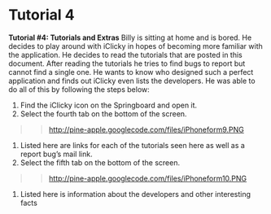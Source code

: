 # Tutorial 4 #



**Tutorial #4: Tutorials and Extras**
Billy is sitting at home and is bored. He decides to play around with iClicky in hopes of becoming more familiar with the application. He decides to read the tutorials that are posted in this document. After reading the tutorials he tries to find bugs to report but cannot find a single one. He wants to know who designed such a perfect application and finds out iClicky even lists the developers.  He was able to do all of this by following the steps below:

  1. Find the iClicky icon on the Springboard and open it.
  1. Select the fourth tab on the bottom of the screen.
> > http://pine-apple.googlecode.com/files/iPhoneform9.PNG
  1. Listed here are links for each of the tutorials seen here as well as a report bug’s mail link.
  1. Select the fifth tab on the bottom of the screen.
> > http://pine-apple.googlecode.com/files/iPhoneform10.PNG
  1. Listed here is information about the developers and other interesting facts